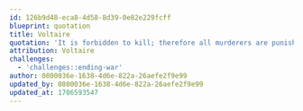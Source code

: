 ```yaml
---
id: 126b9d48-eca8-4d58-8d39-0e82e229fcff
blueprint: quotation
title: Voltaire
quotation: 'It is forbidden to kill; therefore all murderers are punished unless they kill in large numbers and to the sound of trumpets.'
attribution: Voltaire
challenges:
  - 'challenges::ending-war'
author: 0800036e-1638-4d6e-822a-26aefe2f9e99
updated_by: 0800036e-1638-4d6e-822a-26aefe2f9e99
updated_at: 1706593547
---
```

